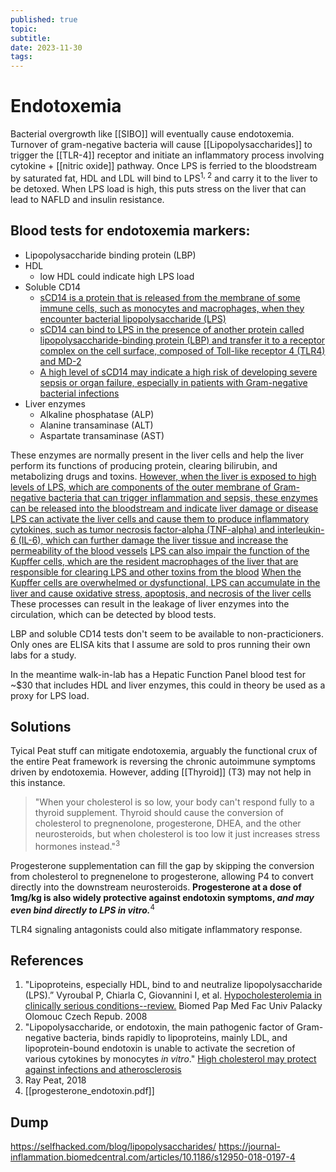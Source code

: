 ```yaml
---
published: true
topic: 
subtitle: 
date: 2023-11-30
tags: 
---
```

# Endotoxemia
Bacterial overgrowth like [[SIBO]] will eventually cause endotoxemia. Turnover of gram-negative bacteria will cause [[Lipopolysaccharides]] to trigger the [[TLR-4]] receptor and initiate an inflammatory process involving cytokine + [[nitric oxide]] pathway. Once LPS is ferried to the bloodstream by saturated fat, HDL and LDL will bind to LPS<sup>1, 2</sup> and carry it to the liver to be detoxed. When LPS load is high, this puts stress on the liver that can lead to NAFLD and insulin resistance. 

## Blood tests for endotoxemia markers:
- Lipopolysaccharide binding protein (LBP)
- HDL
	- low HDL could indicate high LPS load
- Soluble CD14
	- [sCD14 is a protein that is released from the membrane of some immune cells, such as monocytes and macrophages, when they encounter bacterial lipopolysaccharide (LPS)](https://www.jbc.org/article/S0021-9258%2819%2965558-4/pdf)
	- [sCD14 can bind to LPS in the presence of another protein called lipopolysaccharide-binding protein (LBP) and transfer it to a receptor complex on the cell surface, composed of Toll-like receptor 4 (TLR4) and MD-2](https://en.wikipedia.org/wiki/CD14)
	- [A high level of sCD14 may indicate a high risk of developing severe sepsis or organ failure, especially in patients with Gram-negative bacterial infections](https://www.mdpi.com/2075-4418/12/4/781)
- Liver enzymes
	- Alkaline phosphatase (ALP)
	- Alanine transaminase (ALT)
	- Aspartate transaminase (AST)

These enzymes are normally present in the liver cells and help the liver perform its functions of producing protein, clearing bilirubin, and metabolizing drugs and toxins. [However, when the liver is exposed to high levels of LPS, which are components of the outer membrane of Gram-negative bacteria that can trigger inflammation and sepsis, these enzymes can be released into the bloodstream and indicate liver damage or disease](https://journals.sagepub.com/doi/pdf/10.1177/09680519020080050501) [LPS can activate the liver cells and cause them to produce inflammatory cytokines, such as tumor necrosis factor-alpha (TNF-alpha) and interleukin-6 (IL-6), which can further damage the liver tissue and increase the permeability of the blood vessels](https://journal-inflammation.biomedcentral.com/articles/10.1186/s12950-018-0197-4) [LPS can also impair the function of the Kupffer cells, which are the resident macrophages of the liver that are responsible for clearing LPS and other toxins from the blood](https://link.springer.com/article/10.1007/s11605-021-05188-7) [When the Kupffer cells are overwhelmed or dysfunctional, LPS can accumulate in the liver and cause oxidative stress, apoptosis, and necrosis of the liver cells](https://link.springer.com/article/10.1007/s11605-021-05188-7) These processes can result in the leakage of liver enzymes into the circulation, which can be detected by blood tests.

LBP and soluble CD14 tests don't seem to be available to non-practicioners. Only ones are ELISA kits that I assume are sold to pros running their own labs for a study.

In the meantime walk-in-lab has a Hepatic Function Panel blood test for ~$30 that includes HDL and liver enzymes, this could in theory be used as a proxy for LPS load.

## Solutions
Tyical Peat stuff can mitigate endotoxemia, arguably the functional crux of the entire Peat framework is reversing the chronic autoimmune symptoms driven by endotoxemia. However, adding [[Thyroid]] (T3) may not help in this instance.
>"When your cholesterol is so low, your body can't respond fully to a thyroid supplement. Thyroid should cause the conversion of cholesterol to pregnenolone, progesterone, DHEA, and the other neurosteroids, but when cholesterol is too low it just increases stress hormones instead."<sup>3</sup>

Progesterone supplementation can fill the gap by skipping the conversion from cholesterol to pregnenelone to progesterone, allowing P4 to convert directly into the downstream neurosteroids. **Progesterone at a dose of 1mg/kg is also widely protective against endotoxin symptoms, *and may even bind directly to LPS in vitro.***<sup>4</sup>

TLR4 signaling antagonists could also mitigate inflammatory response.

## References
1. "Lipoproteins, especially HDL, bind to and neutralize lipopolysaccharide (LPS).” Vyroubal P, Chiarla C, Giovannini I, et al. [Hypocholesterolemia in clinically serious conditions--review.](https://pdfs.semanticscholar.org/c30d/59c2910b61342c61e201e1aaea5b9f2a41fe.pdf) Biomed Pap Med Fac Univ Palacky Olomouc Czech Repub. 2008
2. "Lipopolysaccharide, or endotoxin, the main pathogenic factor of Gram-negative bacteria, binds rapidly to lipoproteins, mainly LDL, and lipoprotein-bound endotoxin is unable to activate the secretion of various cytokines by monocytes _in vitro_." [High cholesterol may protect against infections and atherosclerosis](https://academic.oup.com/qjmed/article/96/12/927/1533176)  
3. Ray Peat, 2018
4. [[progesterone_endotoxin.pdf]]

## Dump 
https://selfhacked.com/blog/lipopolysaccharides/
https://journal-inflammation.biomedcentral.com/articles/10.1186/s12950-018-0197-4
